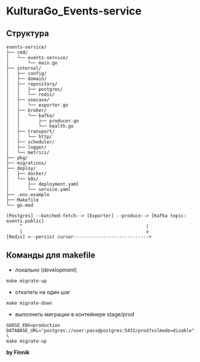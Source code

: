 # KulturaGo_Events-service


## Структура

```
events-service/
├── cmd/
│   └── events-service/
│       └── main.go
├── internal/
│   ├── config/
│   ├── domain/
│   ├── repository/
│   │   ├── postgres/
│   │   └── redis/
│   ├── usecase/
│   │   └── exporter.go
│   ├── broker/
│   │   └── kafka/
│   │       ├── producer.go
│   │       └── health.go
│   ├── transport/
│   │   └── http/
│   ├── scheduler/
│   ├── logger/
│   └── metrics/
├── pkg/
├── migrations/
├── deploy/
│   ├── docker/
│   └── k8s/
│       ├── deployment.yaml 
│       └── service.yaml
├── .env.example
├── Makefile
└── go.mod
```

```
[Postgres] --batched-fetch--> [Exporter] --produce--> [Kafka topic: events.public]
     ^                                              |
     |                                              v
[Redis] <--persist cursor----------------------------+
```

## Команды для makefile

- локально (development)
```shell
make migrate-up
```
- откатить на один шаг
```shell
make migrate-down
```

- выполнить миграции в контейнере stage/prod
```shell
GOOSE_ENV=production DATABASE_URL="postgres://user:pass@postgres:5432/prod?sslmode=disable" \
make migrate-up
```

**by Finnik**